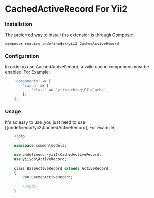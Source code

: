 # CachedActiveRecord For Yii2

### Installation
The preferred way to install this extension is through [Composer](https://getcomposer.org/download/) .
```
composer require undefinedor/yii2-CachedActiveRecord
```

### Configuration
In order to use CachedActiveRecord, a valid cache component must be enabled.
For Example:
```php
    'components' => [
        'cache' => [
            'class' => 'yii\caching\FileCache',
        ],
    ],
```
### Usage
It's so easy to use ,you just need to use [[undefinedor\yii2\CachedActiveRecord]]
For example,
```php
    <?php
    
    namespace common\models;
    
    use undefinedor\yii2\CachedActiveRecord;
    use yii\db\ActiveRecord;
    
    class BaseActiveRecord extends ActiveRecord
    {
        use CachedActiveRecord;
        
        //todo 
    }
```
